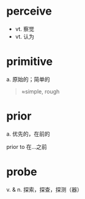 perceive
========

* vt. 察觉
* vt. 认为

primitive
=========

a. 原始的；简单的
> ≈simple, rough

prior
=====

a. 优先的，在前的

prior to 在...之前

probe
=====

v. & n. 探索，探查，探测（器）
